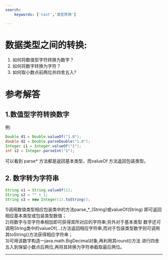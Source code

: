 ```yaml
---
search:
    keywords: ['cast','类型转换']

---
```



# 数据类型之间的转换: 
1. 如何将数值型字符转换为数字？ 
2. 如何将数字转换为字符？ 
3. 如何取小数点前两位并四舍五入?

# 参考解答

## 1.数值型字符转换数字

例:
```java
Double d1 = Double.valueOf("1.0");
double d2 = Double.parseDouble("1.0");
Integer i1 = Integer.valueOf("1");
int i2 = Integer.parseInt("1");
```
可以看到 parse* 方法都是返回基本类型，而valueOf 方法返回包装类型。


## 2. 数字转为字符串
```java
String s1 = String.valueOf(1); 
String s2 = "" + 1;
String s3 = new Integer(1).toString();
```

1\)调用数值类型相应包装类中的方法parse_\*_\(String\)或valueOf\(String\) 即可返回相应基本类型或包装类型数值；   
2\)将数字与空字符串相加即可获得其所对应的字符串;另外对于基本类型 数字还可调用String类中的valueOf\(…\)方法返回相应字符串,而对于包装类型数字则可调用其toString\(\)方法获得相应字符串；   
3\)可用该数字构造一java.math.BigDecimal对象,再利用其round\(\)方法 进行四舍五入到保留小数点后两位,再将其转换为字符串截取最后两位。

---
